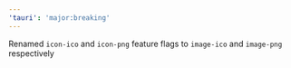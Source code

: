 ```yaml
---
'tauri': 'major:breaking'
---
```


Renamed `icon-ico` and `icon-png` feature flags to `image-ico` and `image-png` respectively
